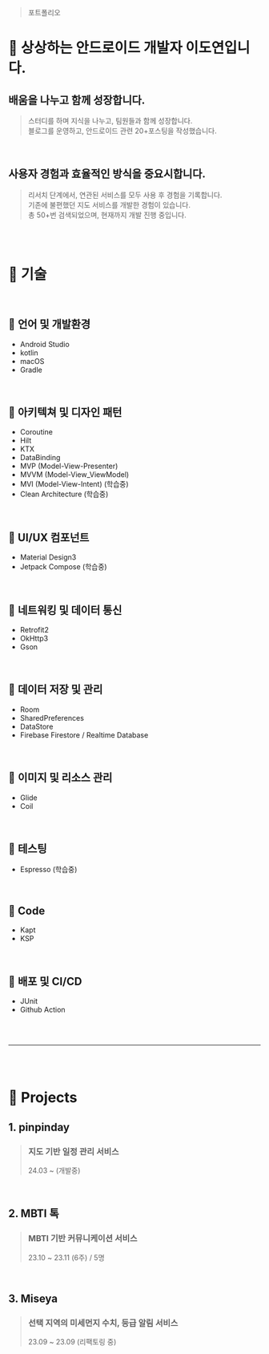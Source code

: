 > 포트폴리오

📜 상상하는 안드로이드 개발자 이도연입니다.
=========================

## 배움을 나누고 함께 성장합니다.
> 스터디를 하며 지식을 나누고, 팀원들과 함께 성장합니다.<br/>블로그를 운영하고, 안드로이드 관련 20+포스팅을 작성했습니다.

<br/>

## 사용자 경험과 효율적인 방식을 중요시합니다.
> 리서치 단계에서, 연관된 서비스를 모두 사용 후 경험을 기록합니다.<br/>기존에 불편했던 지도 서비스를 개발한 경험이 있습니다.<br/>총 50+번 검색되었으며, 현재까지 개발 진행 중입니다. 

<br/><br/>

# 📝 기술

<br/>

## 🤖 언어 및 개발환경
  - Android Studio
  - kotlin
  - macOS
  - Gradle

<br/>

## 🤖 아키텍쳐 및 디자인 패턴

  - Coroutine
  - Hilt
  - KTX
  - DataBinding
  - MVP (Model-View-Presenter)
  - MVVM (Model-View_ViewModel)
  - MVI (Model-View-Intent) (학습중)
  - Clean Architecture (학습중)

<br/>

## 🤖 UI/UX 컴포넌트
  - Material Design3
  - Jetpack Compose (학습중)

<br/>

## 🤖 네트워킹 및 데이터 통신
  - Retrofit2
  - OkHttp3
  - Gson

<br/>

## 🤖 데이터 저장 및 관리
  - Room
  - SharedPreferences
  - DataStore
  - Firebase Firestore / Realtime Database

<br/>

## 🤖 이미지 및 리소스 관리
  - Glide
  - Coil

<br/>

## 🤖 테스팅
  - Espresso (학습중)

<br/>

## 🤖 Code
  - Kapt
  - KSP

<br/>

## 🤖 배포 및 CI/CD
  - JUnit
  - Github Action

<br/><br/>

------------
    
<br/><br/>

# 📝 Projects

## 1. pinpinday 
> ### 지도 기반 일정 관리 서비스
> 24.03 ~ (개발중)

<br/>

## 2. MBTI 톡
> ### MBTI 기반 커뮤니케이션 서비스
> 23.10 ~ 23.11 (6주) / 5명

<br/>

## 3. Miseya
> ### 선택 지역의 미세먼지 수치, 등급 알림 서비스
> 23.09 ~ 23.09 (리팩토링 중)



<br/>


